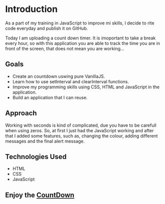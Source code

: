 # Introduction

As a part of my training in JavaScript to improve mi skills, I decide to rite code everyday and publish it on GitHub.

Today I am uploading a count down timer. It is imoportant to take a break every hour, so with this application you are able to track the time you are in front of the screen, that does not mean you are working...

## Goals

- Create an countdown uswing pure VanillaJS.
- Learn how to use setInterval and clearInterval functions.
- Improve my programming skills using CSS, HTML and JavaScript in the application.
- Build an application that I can reuse.

## Approach

Working with seconds is kind of complicated, due you have to be carefull when using zeros.
So, at first I just had the JavaScript working and after that I added some features, such as, changing the colour, adding different messages and the final alert message.


## Technologies Used
- HTML
- CSS
- JavaScript
## Enjoy the [CountDown](https://armandoltx.github.io/countdown-timer/index.html)
